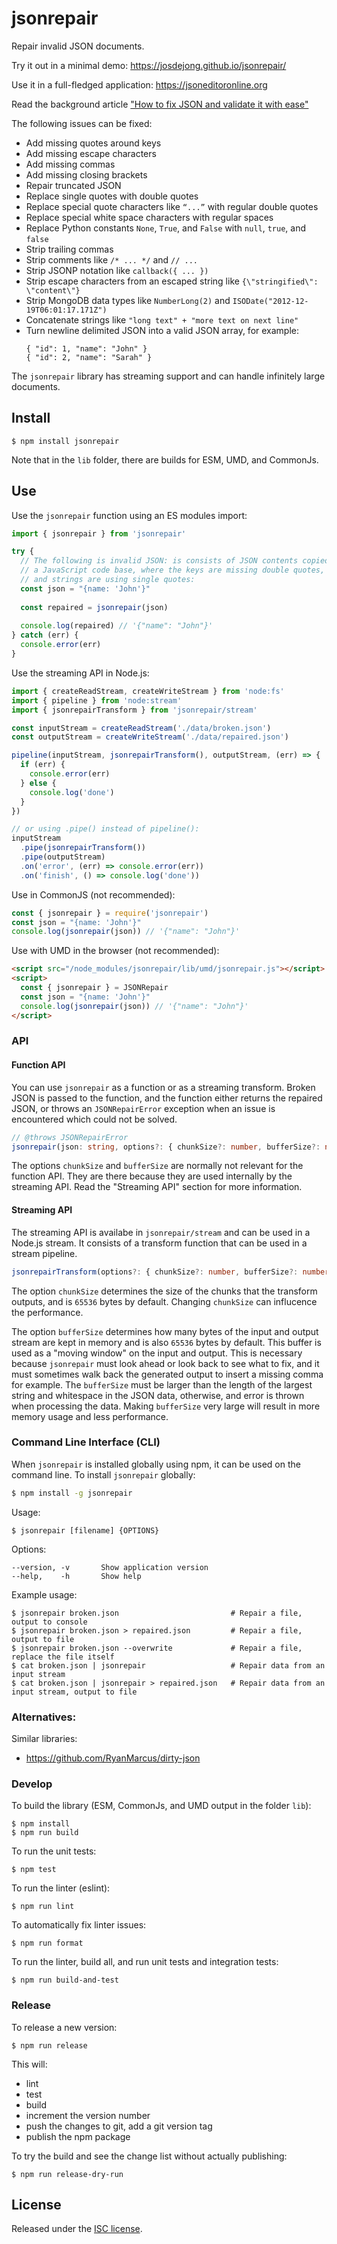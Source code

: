 # jsonrepair

Repair invalid JSON documents.

Try it out in a minimal demo: https://josdejong.github.io/jsonrepair/

Use it in a full-fledged application: https://jsoneditoronline.org

Read the background article ["How to fix JSON and validate it with ease"](https://jsoneditoronline.org/indepth/parse/fix-json/)

The following issues can be fixed:

- Add missing quotes around keys
- Add missing escape characters
- Add missing commas
- Add missing closing brackets
- Repair truncated JSON
- Replace single quotes with double quotes
- Replace special quote characters like `“...”`  with regular double quotes
- Replace special white space characters with regular spaces
- Replace Python constants `None`, `True`, and `False` with `null`, `true`, and `false`
- Strip trailing commas
- Strip comments like `/* ... */` and `// ...`
- Strip JSONP notation like `callback({ ... })`
- Strip escape characters from an escaped string like `{\"stringified\": \"content\"}`
- Strip MongoDB data types like `NumberLong(2)` and `ISODate("2012-12-19T06:01:17.171Z")`
- Concatenate strings like `"long text" + "more text on next line"`
- Turn newline delimited JSON into a valid JSON array, for example:
    ```
    { "id": 1, "name": "John" }
    { "id": 2, "name": "Sarah" }
    ```

The `jsonrepair` library has streaming support and can handle infinitely large documents.

## Install

```
$ npm install jsonrepair
```

Note that in the `lib` folder, there are builds for ESM, UMD, and CommonJs.


## Use

Use the `jsonrepair` function using an ES modules import:

```js
import { jsonrepair } from 'jsonrepair'

try {
  // The following is invalid JSON: is consists of JSON contents copied from 
  // a JavaScript code base, where the keys are missing double quotes, 
  // and strings are using single quotes:
  const json = "{name: 'John'}"
  
  const repaired = jsonrepair(json)
  
  console.log(repaired) // '{"name": "John"}'
} catch (err) {
  console.error(err)
}
```

Use the streaming API in Node.js:

```js
import { createReadStream, createWriteStream } from 'node:fs'
import { pipeline } from 'node:stream'
import { jsonrepairTransform } from 'jsonrepair/stream'

const inputStream = createReadStream('./data/broken.json')
const outputStream = createWriteStream('./data/repaired.json')

pipeline(inputStream, jsonrepairTransform(), outputStream, (err) => {
  if (err) {
    console.error(err)
  } else {
    console.log('done')
  }
})

// or using .pipe() instead of pipeline():
inputStream
  .pipe(jsonrepairTransform())
  .pipe(outputStream)
  .on('error', (err) => console.error(err))
  .on('finish', () => console.log('done'))
```

Use in CommonJS (not recommended):

```js
const { jsonrepair } = require('jsonrepair')
const json = "{name: 'John'}"
console.log(jsonrepair(json)) // '{"name": "John"}'
```

Use with UMD in the browser (not recommended):

```html 
<script src="/node_modules/jsonrepair/lib/umd/jsonrepair.js"></script>
<script>
  const { jsonrepair } = JSONRepair
  const json = "{name: 'John'}"
  console.log(jsonrepair(json)) // '{"name": "John"}'
</script>
```


### API

#### Function API

You can use `jsonrepair` as a function or as a streaming transform. Broken JSON is passed to the function, and the function either returns the repaired JSON, or throws an `JSONRepairError` exception when an issue is encountered which could not be solved.

```ts
// @throws JSONRepairError 
jsonrepair(json: string, options?: { chunkSize?: number, bufferSize?: number }) : string
```

The options `chunkSize` and `bufferSize` are normally not relevant for the function API. They are there because they are used internally by the streaming API. Read the "Streaming API" section for more information.

#### Streaming API

The streaming API is availabe in `jsonrepair/stream` and can be used in a Node.js stream. It consists of a transform function that can be used in a stream pipeline.

```ts
jsonrepairTransform(options?: { chunkSize?: number, bufferSize?: number }) : Transform
```

The option `chunkSize` determines the size of the chunks that the transform outputs, and is `65536` bytes by default. Changing `chunkSize` can influcence the performance. 

The option `bufferSize` determines how many bytes of the input and output stream are kept in memory and is also `65536` bytes by default. This buffer is used as a "moving window" on the input and output. This is necessary because `jsonrepair` must look ahead or look back to see what to fix, and it must sometimes walk back the generated output to insert a missing comma for example. The `bufferSize` must be larger than the length of the largest string and whitespace in the JSON data, otherwise, and error is thrown when processing the data. Making `bufferSize` very large will result in more memory usage and less performance.

### Command Line Interface (CLI)

When `jsonrepair` is installed globally using npm, it can be used on the command line. To install `jsonrepair` globally:

```bash
$ npm install -g jsonrepair
```

Usage:

```
$ jsonrepair [filename] {OPTIONS}
```

Options:

```
--version, -v       Show application version
--help,    -h       Show help
```

Example usage:

```
$ jsonrepair broken.json                         # Repair a file, output to console
$ jsonrepair broken.json > repaired.json         # Repair a file, output to file
$ jsonrepair broken.json --overwrite             # Repair a file, replace the file itself
$ cat broken.json | jsonrepair                   # Repair data from an input stream
$ cat broken.json | jsonrepair > repaired.json   # Repair data from an input stream, output to file
```

### Alternatives:

Similar libraries:

- https://github.com/RyanMarcus/dirty-json

### Develop

To build the library (ESM, CommonJs, and UMD output in the folder `lib`):

```
$ npm install 
$ npm run build
```

To run the unit tests:

```
$ npm test
```

To run the linter (eslint):

```
$ npm run lint
```

To automatically fix linter issues:

```
$ npm run format
```

To run the linter, build all, and run unit tests and integration tests:

```
$ npm run build-and-test
```

### Release

To release a new version:

```
$ npm run release
```

This will:

- lint 
- test
- build
- increment the version number
- push the changes to git, add a git version tag
- publish the npm package 

To try the build and see the change list without actually publishing:

```
$ npm run release-dry-run
```


## License

Released under the [ISC license](LICENSE.md).
